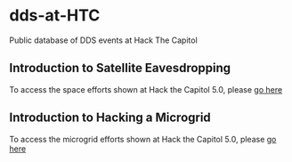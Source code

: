 # dds-at-HTC
Public database of DDS events at Hack The Capitol 

## Introduction to Satellite Eavesdropping

To access the space efforts shown at Hack the Capitol 5.0, please [go here](./spaceStuff/README.md)

## Introduction to Hacking a Microgrid

To access the microgrid efforts shown at Hack the Capitol 5.0, please [go here](./microgridStuff/README.md)

